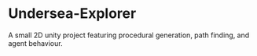 # Undersea-Explorer
A small 2D unity project featuring procedural generation, path finding, and agent behaviour.
